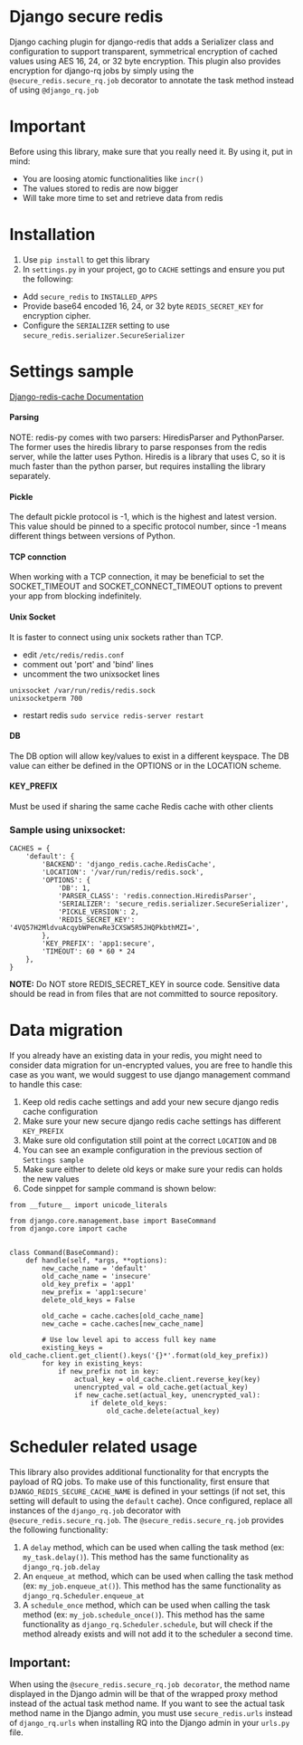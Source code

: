 # Django secure redis
Django caching plugin for django-redis that adds a Serializer class and configuration to support transparent,
symmetrical encryption of cached values using AES 16, 24, or 32 byte encryption.
This plugin also provides encryption for django-rq jobs by simply using the `@secure_redis.secure_rq.job` decorator to annotate the task method instead of using `@django_rq.job`

# Important
Before using this library, make sure that you really need it. By using it, put in mind:
- You are loosing atomic functionalities like `incr()`
- The values stored to redis are now bigger
- Will take more time to set and retrieve data from redis

# Installation
1. Use `pip install` to get this library
2. In `settings.py` in your project, go to `CACHE` settings and ensure you put the following:
 * Add `secure_redis` to `INSTALLED_APPS`
 * Provide base64 encoded 16, 24, or 32 byte `REDIS_SECRET_KEY` for encryption cipher.
 * Configure the `SERIALIZER` setting to use `secure_redis.serializer.SecureSerializer`

# Settings sample

[Django-redis-cache Documentation](
https://media.readthedocs.org/pdf/django-redis-cache/latest/django-redis-cache.pdf)

#### Parsing
NOTE: redis-py comes with two parsers: HiredisParser and PythonParser. The former uses the hiredis library to
parse responses from the redis server, while the latter uses Python. Hiredis is a library that uses C, so it is much faster
than the python parser, but requires installing the library separately.
#### Pickle
The default pickle protocol is -1, which is the highest and latest version. This value should be pinned to a specific
protocol number, since -1 means different things between versions of Python.
#### TCP connction
When working with a TCP connection, it may be beneficial to set the SOCKET_TIMEOUT and
SOCKET_CONNECT_TIMEOUT options to prevent your app from blocking indefinitely.
#### Unix Socket
It is faster to connect using unix sockets rather than TCP.
* edit `/etc/redis/redis.conf`
* comment out 'port' and 'bind' lines
* uncomment the two unixsocket lines
```
unixsocket /var/run/redis/redis.sock
unixsocketperm 700
```
* restart redis `sudo service redis-server restart`

#### DB
The DB option will allow key/values to exist in a different keyspace. The DB value can either be defined in the
OPTIONS or in the LOCATION scheme.
#### KEY_PREFIX
Must be used if sharing the same cache Redis cache with other clients

### Sample using unixsocket:
```
CACHES = {
    'default': {
        'BACKEND': 'django_redis.cache.RedisCache',
        'LOCATION': '/var/run/redis/redis.sock',
        'OPTIONS': {
            'DB': 1,
            'PARSER_CLASS': 'redis.connection.HiredisParser',
            'SERIALIZER': 'secure_redis.serializer.SecureSerializer',
            'PICKLE_VERSION': 2,
            'REDIS_SECRET_KEY': '4VQ57H2MldvuAcqybWPenwRe3CXSW5R5JHQPkbthMZI=',
        },
        'KEY_PREFIX': 'app1:secure',
        'TIMEOUT': 60 * 60 * 24
    },
}
```

**NOTE:** Do NOT store REDIS_SECRET_KEY in source code.  Sensitive data should be read in from files that are not committed to source repository.

# Data migration
If you already have an existing data in your redis, you might need to consider data migration for un-encrypted values,
you are free to handle this case as you want, we would suggest to use django management command to handle this case:

1. Keep old redis cache settings and add your new secure django redis cache configuration
2. Make sure your new secure django redis cache settings has different `KEY_PREFIX`
3. Make sure old configutation still point at the correct `LOCATION` and `DB`
4. You can see an example configuration in the previous section of `Settings sample`
5. Make sure either to delete old keys or make sure your redis can holds the new values
6. Code sinppet for sample command is shown below:
```
from __future__ import unicode_literals

from django.core.management.base import BaseCommand
from django.core import cache


class Command(BaseCommand):
    def handle(self, *args, **options):
        new_cache_name = 'default'
        old_cache_name = 'insecure'
        old_key_prefix = 'app1'
        new_prefix = 'app1:secure'
        delete_old_keys = False

        old_cache = cache.caches[old_cache_name]
        new_cache = cache.caches[new_cache_name]

        # Use low level api to access full key name
        existing_keys = old_cache.client.get_client().keys('{}*'.format(old_key_prefix))
        for key in existing_keys:
            if new_prefix not in key:
                actual_key = old_cache.client.reverse_key(key)
                unencrypted_val = old_cache.get(actual_key)
                if new_cache.set(actual_key, unencrypted_val):
                    if delete_old_keys:
                        old_cache.delete(actual_key)

```

# Scheduler related usage
This library also provides additional functionality for that encrypts the payload of RQ jobs. To make use of this functionality, first ensure that `DJANGO_REDIS_SECURE_CACHE_NAME` is defined in your settings (if not set, this setting will default to using the `default` cache). Once configured, replace all instances of the `django_rq.job` decorator with `@secure_redis.secure_rq.job`. The `@secure_redis.secure_rq.job` provides the following functionality:

1. A `delay` method, which can be used when calling the task method (ex: `my_task.delay()`). This method has the same functionality as `django_rq.job.delay`
2. An `enqueue_at` method, which can be used when calling the task method (ex: `my_job.enqueue_at()`). This method has the same functionality as `django_rq.Scheduler.enqueue_at`
3. A `schedule_once` method, which can be used when calling the task method (ex: `my_job.schedule_once()`). This method has the same functionality as `django_rq.Scheduler.schedule`, but will check if the method already exists and will not add it to the scheduler a second time.

## Important:
When using the `@secure_redis.secure_rq.job decorator`, the method name displayed in the Django admin will be that of the wrapped proxy method instead of the actual task method name. If you want to see the actual task method name in the Django admin, you must use `secure_redis.urls` instead of `django_rq.urls` when installing RQ into the Django admin in your `urls.py` file.
